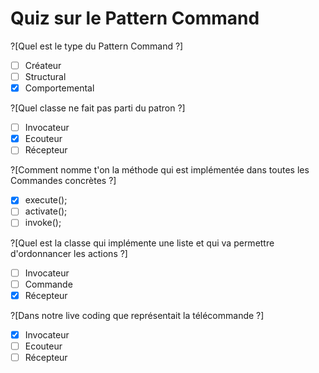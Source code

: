 # Quiz sur le Pattern Command

?[Quel est le type du Pattern Command ?]
-[ ] Créateur
-[ ] Structural
-[x] Comportemental

?[Quel classe ne fait pas parti du patron ?]
-[ ] Invocateur
-[x] Ecouteur
-[ ] Récepteur

?[Comment nomme t'on la méthode qui est implémentée dans toutes les Commandes concrètes ?]
-[x] execute();
-[ ] activate();
-[ ] invoke();

?[Quel est la classe qui implémente une liste et qui va permettre d'ordonnancer les actions ?]
-[ ] Invocateur
-[ ] Commande
-[x] Récepteur

?[Dans notre live coding que représentait la télécommande ?]
-[x] Invocateur
-[ ] Ecouteur
-[ ] Récepteur